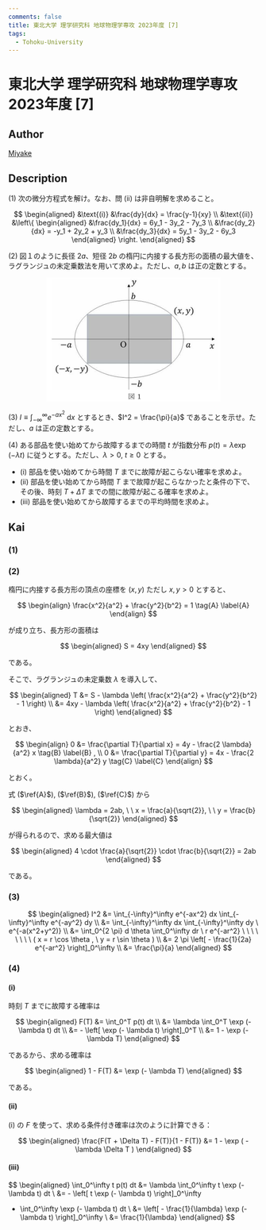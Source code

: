 ```yaml
---
comments: false
title: 東北大学 理学研究科 地球物理学専攻 2023年度 [7]
tags:
  - Tohoku-University
---
```

# 東北大学 理学研究科 地球物理学専攻 2023年度 \[7\]

## **Author**
[Miyake](https://miyake.github.io/exams/index.html)

## **Description**
(1) 次の微分方程式を解け。なお、問 (ii) は非自明解を求めること。

$$
\begin{aligned}
&\text{(i)} &\frac{dy}{dx} = \frac{y-1}{xy} \\
&\text{(ii)} &\left\{
    \begin{aligned}
    &\frac{dy_1}{dx} = 6y_1 - 3y_2 - 7y_3 \\
    &\frac{dy_2}{dx} = -y_1 + 2y_2 + y_3 \\
    &\frac{dy_3}{dx} = 5y_1 - 3y_2 - 6y_3
    \end{aligned}
    \right.
\end{aligned}
$$

(2) 図１のように長径 $2a$、短径 $2b$ の楕円に内接する長方形の面積の最大値を、ラグランジュの未定乗数法を用いて求めよ。ただし、$a, b$ は正の定数とする。

<figure style="text-align:center;">
  <img src="https://raw.githubusercontent.com/Myyura/the_kai_project_assets/main/kakomonn/tohoku_university/science/gp_2023_7_1.jpg" width="350" height="250" alt=""/>
</figure>

(3) $I \equiv \int_{-\infty}^{\infty} e^{-ax^2}\ \text{d}x$ とするとき、$I^2 = \frac{\pi}{a}$ であることを示せ。ただし、$a$ は正の定数とする。

(4) ある部品を使い始めてから故障するまでの時間 $t$ が指数分布 $p(t) = \lambda \exp(-\lambda t)$ に従うとする。ただし、$\lambda > 0$, $t \ge 0$ とする。

- (i) 部品を使い始めてから時間 $T$ までに故障が起こらない確率を求めよ。
- (ii) 部品を使い始めてから時間 $T$ まで故障が起こらなかったと条件の下で、その後、時刻 $T+\Delta T$ までの間に故障が起こる確率を求めよ。
- (iii) 部品を使い始めてから故障するまでの平均時間を求めよ。


## **Kai**
### (1)

### (2)
楕円に内接する長方形の頂点の座標を $(x,y)$ ただし $x,y \gt 0$ とすると、

$$
\begin{align}
\frac{x^2}{a^2} + \frac{y^2}{b^2} = 1
\tag{A} \label{A}
\end{align}
$$

が成り立ち、長方形の面積は

$$
\begin{aligned}
S = 4xy
\end{aligned}
$$

である。

そこで、ラグランジュの未定乗数 $\lambda$ を導入して、

$$
\begin{aligned}
T
&= S - \lambda \left( \frac{x^2}{a^2} + \frac{y^2}{b^2} - 1 \right)
\\
&= 4xy - \lambda \left( \frac{x^2}{a^2} + \frac{y^2}{b^2} - 1 \right)
\end{aligned}
$$

とおき、

$$
\begin{align}
0 &= \frac{\partial T}{\partial x} = 4y -  \frac{2 \lambda}{a^2} x
\tag{B} \label{B}
, \\
0 &= \frac{\partial T}{\partial y} = 4x -  \frac{2 \lambda}{a^2} y
\tag{C} \label{C}
\end{align}
$$

とおく。

式 ($\ref{A}$), ($\ref{B}$), ($\ref{C}$) から

$$
\begin{aligned}
\lambda = 2ab, \ \ 
x = \frac{a}{\sqrt{2}}, \ \ 
y = \frac{b}{\sqrt{2}}
\end{aligned}
$$

が得られるので、求める最大値は

$$
\begin{aligned}
4 \cdot \frac{a}{\sqrt{2}} \cdot \frac{b}{\sqrt{2}}
= 2ab
\end{aligned}
$$

である。

### (3)

$$
\begin{aligned}
I^2
&= \int_{-\infty}^\infty e^{-ax^2} dx \int_{-\infty}^\infty e^{-ay^2} dy
\\
&= \int_{-\infty}^\infty dx \int_{-\infty}^\infty dy \ e^{-a(x^2+y^2)}
\\
&= \int_0^{2 \pi} d \theta \int_0^\infty dr \ r e^{-ar^2}
\ \ \ \ \ \ \ \ ( x = r \cos \theta , \ y = r \sin \theta )
\\
&= 2 \pi \left[ - \frac{1}{2a} e^{-ar^2} \right]_0^\infty
\\
&= \frac{\pi}{a}
\end{aligned}
$$

### (4)
#### (i)
時刻 $T$ までに故障する確率は

$$
\begin{aligned}
F(T)
&= \int_0^T p(t) dt
\\
&= \lambda \int_0^T \exp (- \lambda t) dt
\\
&= - \left[ \exp (- \lambda t) \right]_0^T
\\
&= 1 - \exp (- \lambda T)
\end{aligned}
$$

であるから、求める確率は

$$
\begin{aligned}
1 - F(T)
&= \exp (- \lambda T)
\end{aligned}
$$

である。

#### (ii)
(i) の $F$ を使って、求める条件付き確率は次のように計算できる：

$$
\begin{aligned}
\frac{F(T + \Delta T) - F(T)}{1 - F(T)}
&= 1 - \exp ( - \lambda \Delta T )
\end{aligned}
$$

#### (iii)

$$
\begin{aligned}
\int_0^\infty t p(t) dt
&= \lambda \int_0^\infty t \exp (- \lambda t) dt
\\
&= - \left[ t \exp (- \lambda t) \right]_0^\infty
+ \int_0^\infty \exp (- \lambda t) dt
\\
&= \left[ - \frac{1}{\lambda} \exp (- \lambda t) \right]_0^\infty
\\
&= \frac{1}{\lambda}
\end{aligned}
$$